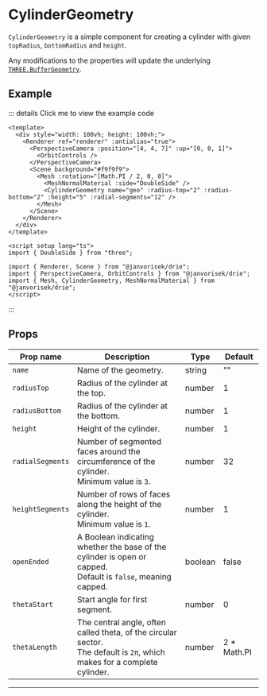 # CylinderGeometry

  <script setup>
  import CylinderGeometry from '../../examples/CylinderGeometry.vue'
  </script>

`CylinderGeometry` is a simple component for creating a cylinder with given `topRadius`, `bottomRadius` and `height`.

Any modifications to the properties will update the underlying [`THREE.BufferGeometry`](https://threejs.org/docs/#api/en/core/BufferGeometry).

## Example

  <ClientOnly>
  <CylinderGeometry />
  </ClientOnly>

::: details Click me to view the example code

```vue{10}
<template>
  <div style="width: 100vh; height: 100vh;">
    <Renderer ref="renderer" :antialias="true">
      <PerspectiveCamera :position="[4, 4, 7]" :up="[0, 0, 1]">
        <OrbitControls />
      </PerspectiveCamera>
      <Scene background="#f9f9f9">
        <Mesh :rotation="[Math.PI / 2, 0, 0]">
          <MeshNormalMaterial :side="DoubleSide" />
          <CylinderGeometry name="geo" :radius-top="2" :radius-bottom="2" :height="5" :radial-segments="12" />
        </Mesh>
      </Scene>
    </Renderer>
  </div>
</template>

<script setup lang="ts">
import { DoubleSide } from "three";

import { Renderer, Scene } from "@janvorisek/drie";
import { PerspectiveCamera, OrbitControls } from "@janvorisek/drie";
import { Mesh, CylinderGeometry, MeshNormalMaterial } from "@janvorisek/drie";
</script>
```

:::


## Props

| Prop name      | Description                                                                                                                  | Type    | Default      |
| -------------- | ---------------------------------------------------------------------------------------------------------------------------- | ------- | ------------ |
|` name           `| Name of the geometry.                                                                                                        | string  | ""           |
|` radiusTop      `| Radius of the cylinder at the top.                                                                                           | number  | 1            |
|` radiusBottom   `| Radius of the cylinder at the bottom.                                                                                        | number  | 1            |
|` height         `| Height of the cylinder.                                                                                                      | number  | 1            |
|` radialSegments `| Number of segmented faces around the circumference of the cylinder.<br/>Minimum value is `3`.                                | number  | 32           |
|` heightSegments `| Number of rows of faces along the height of the cylinder.<br/>Minimum value is `1`.                                          | number  | 1            |
|` openEnded      `| A Boolean indicating whether the base of the cylinder is open or capped.<br/>Default is `false`, meaning capped.             | boolean | false        |
|` thetaStart     `| Start angle for first segment.                                                                                               | number  | 0            |
|` thetaLength    `| The central angle, often called theta, of the circular sector.<br/>The default is `2π`, which makes for a complete cylinder. | number  | 2 \* Math.PI |

---

